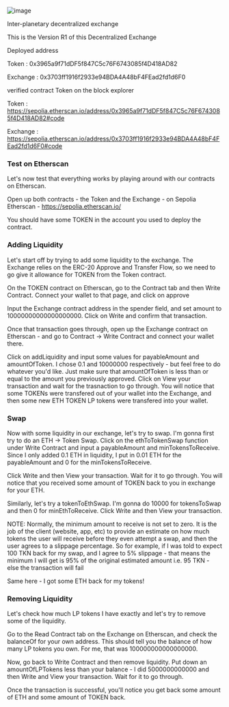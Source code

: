 

<p align="center"> 

![image](https://github.com/Rahul-Prasad-07/I-DEX/assets/99068989/7a2d4ad6-28cf-4b37-97b4-a3f9b7b7b025)

</P>


Inter-planetary decentralized exchange

This is the Version R1 of this Decentralized Exchange

Deployed address

Token : 0x3965a9f71dDF5f847C5c76F6743085f4D418AD82

Exchange : 0x3703ff1916f2933e94BDA4A48bF4FEad2fd1d6F0

verified contract Token on the block explorer

Token : https://sepolia.etherscan.io/address/0x3965a9f71dDF5f847C5c76F6743085f4D418AD82#code

Exchange : https://sepolia.etherscan.io/address/0x3703ff1916f2933e94BDA4A48bF4FEad2fd1d6F0#code

### Test on Etherscan

Let's now test that everything works by playing around with our contracts on Etherscan.

Open up both contracts - the Token and the Exchange - on Sepolia Etherscan - https://sepolia.etherscan.io/

You should have some TOKEN in the account you used to deploy the contract.

### Adding Liquidity

Let's start off by trying to add some liquidity to the exchange. The Exchange relies on the ERC-20 Approve and Transfer Flow, so we need to go give it allowance for TOKEN from the Token contract.

On the TOKEN contract on Etherscan, go to the Contract tab and then Write Contract. Connect your wallet to that page, and click on approve

Input the Exchange contract address in the spender field, and set amount to 10000000000000000000. Click on Write and confirm that transaction.

Once that transaction goes through, open up the Exchange contract on Etherscan - and go to Contract → Write Contract and connect your wallet there.

Click on addLiquidity and input some values for payableAmount and amountOfToken. I chose 0.1 and 10000000 respectively - but feel free to do whatever you'd like. Just make sure that amountOfToken is less than or equal to the amount you previously approved. Click on View your transaction and wait for the trasnaction to go through. You will notice that some TOKENs were transfered out of your wallet into the Exchange, and then some new ETH TOKEN LP tokens were transfered into your wallet.

### Swap

Now with some liquidity in our exchange, let's try to swap. I'm gonna first try to do an ETH → Token Swap. Click on the ethToTokenSwap function under Write Contract and input a payableAmount and minTokensToReceive. Since I only added 0.1 ETH in liquidity, I put in 0.01 ETH for the payableAmount and 0 for the minTokensToReceive.

Click Write and then View your transaction. Wait for it to go through. You will notice that you received some amount of TOKEN back to you in exchange for your ETH.

Similarly, let's try a tokenToEthSwap. I'm gonna do 10000 for tokensToSwap and then 0 for minEthToReceive. Click Write and then View your transaction.

NOTE: Normally, the minimum amount to receive is not set to zero. It is the job of the client (website, app, etc) to provide an estimate on how much tokens the user will receive before they even attempt a swap, and then the user agrees to a slippage percentage. So for example, if I was told to expect 100 TKN back for my swap, and I agree to 5% slippage - that means the minimum I will get is 95% of the original estimated amount i.e. 95 TKN - else the transaction will fail

Same here - I got some ETH back for my tokens!

### Removing Liquidity

Let's check how much LP tokens I have exactly and let's try to remove some of the liquidity.

Go to the Read Contract tab on the Exchange on Etherscan, and check the balanceOf for your own address. This should tell you the balance of how many LP tokens you own. For me, that was 100000000000000000.

Now, go back to Write Contract and then remove liquidity. Put down an amountOfLPTokens less than your balance - I did 5000000000000 and then Write and View your transaction. Wait for it to go through.

Once the transaction is successful, you'll notice you get back some amount of ETH and some amount of TOKEN back.
